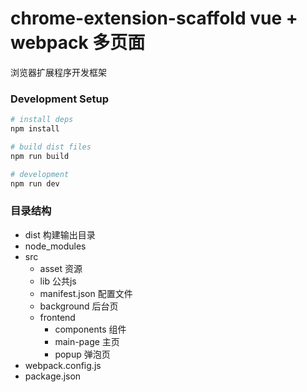 # chrome-extension-scaffold vue + webpack 多页面

浏览器扩展程序开发框架

### Development Setup

``` bash
# install deps
npm install

# build dist files
npm run build

# development
npm run dev
```

### 目录结构

- dist 构建输出目录
- node_modules
- src
  - asset 资源
  - lib 公共js
  - manifest.json 配置文件
  - background 后台页
  - frontend
    - components 组件
    - main-page 主页
    - popup 弹泡页
- webpack.config.js
- package.json